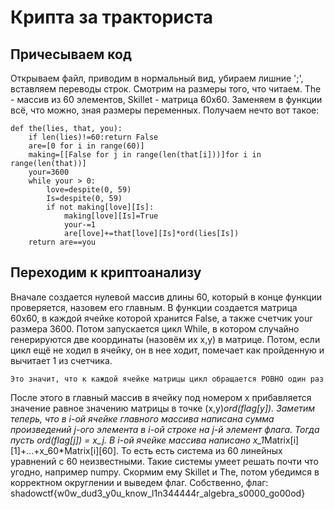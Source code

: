 # Крипта за тракториста

## Причесываем код
Открываем файл, приводим в нормальный вид, убираем лишние ';', вставляем переводы строк.
Смотрим на размеры того, что читаем. The - массив из 60 элементов, Skillet - матрица 60x60.
Заменяем в функции всё, что можно, зная размеры переменных. Получаем нечто вот такое:
```
def the(lies, that, you):
    if len(lies)!=60:return False
    are=[0 for i in range(60)]
    making=[[False for j in range(len(that[i]))]for i in range(len(that))]
    your=3600
    while your > 0:
        love=despite(0, 59)
        Is=despite(0, 59)
        if not making[love][Is]:
            making[love][Is]=True
            your-=1
            are[love]+=that[love][Is]*ord(lies[Is])
    return are==you
```
## Переходим к криптоанализу
Вначале создается нулевой массив длины 60, который в конце функции проверяется, назовем его главным.
В функции создается матрица 60х60, в каждой ячейке которой хранится False, а также счетчик your размера 3600.
Потом запускается цикл While, в котором случайно генерируются две координаты (назовём их х,y) в матрице.
Потом, если цикл ещё не ходил в ячейку, он в нее ходит, помечает как пройденную и вычитает 1 из счетчика.
```
Это значит, что к каждой ячейке матрицы цикл обращается РОВНО один раз
```
После этого в главный массив в ячейку под номером x прибавляется значение равное значению матрицы в точке (х,y)*ord(flag[y]).
Заметим теперь, что в i-ой ячейке главного массива написана сумма произведений j-ого элемента в i-ой строке на j-й элемент флага.
Тогда пусть ord(flag[j]) = x_j.
В i-ой ячейке массива написано x_1*Matrix[i][1]+...+x_60*Matrix[i][60].
То есть есть система из 60 линейных уравнений с 60 неизвестными.
Такие системы умеет решать почти что угодно, например numpy. 
Скормим ему Skillet и The, потом убедимся в корректном округлении и выведем флаг.
Собственно, флаг: shadowctf{w0w_dud3_y0u_know_l1n344444r_algebra_s0000_go00od}

